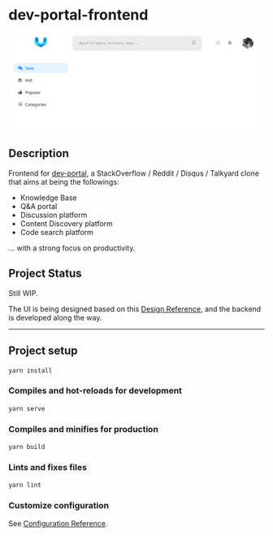 # dev-portal-frontend

![dev-portal-intro](./docs/pictures/intro-1.png)

## Description

Frontend for [dev-portal](https://github.com/denysvitali/dev-portal), a StackOverflow / Reddit / Disqus / Talkyard clone that aims at being the followings:

- Knowledge Base
- Q&A portal
- Discussion platform
- Content Discovery platform
- Code search platform

... with a strong focus on productivity.


## Project Status

Still WIP.  
  
The UI is being designed based on this [Design Reference](https://github.com/denysvitali/dev-portal-designs), and the backend is developed
along the way.

---


## Project setup
```
yarn install
```

### Compiles and hot-reloads for development
```
yarn serve
```

### Compiles and minifies for production
```
yarn build
```

### Lints and fixes files
```
yarn lint
```

### Customize configuration
See [Configuration Reference](https://cli.vuejs.org/config/).
